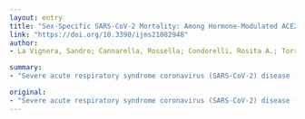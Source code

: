 ```yaml
---
layout: entry
title: "Sex-Specific SARS-CoV-2 Mortality: Among Hormone-Modulated ACE2 Expression, Risk of Venous Thromboembolism and Hypovitaminosis D"
link: "https://doi.org/10.3390/ijms21082948"
author:
- La Vignera, Sandro; Cannarella, Rossella; Condorelli, Rosita A.; Torre, Francesco; Aversa, Antonio; Calogero, Aldo E.

summary:
- "Severe acute respiratory syndrome coronavirus (SARS-CoV-2) disease (COVID-19) appears to have a higher mortality rate in presence of comorbidities and in men. Angiotensin converting enzyme 2 (ACE2) is activated and down-regulated by the spike protein of the virus. 17ss-estradiol increases the expression and activity of ACE2 in both adipose tissue and kidneys."

original:
- "Severe acute respiratory syndrome coronavirus (SARS-CoV-2) disease (COVID-19) appears to have a higher mortality rate in presence of comorbidities and in men. The latter suggests the presence of a possible sex-dependent susceptibility. An enzymatic system involved in this different predisposition could be represented by angiotensin converting enzyme 2 (ACE2). ACE2 is activated and down-regulated by the spike protein of the virus and allows the penetration of SARS-CoV-2 into epithelial cells and myocardium. Data on the experimental animal have shown that 17ss-estradiol increases the expression and activity of ACE2 in both adipose tissue and kidney. Spontaneously hypertensive male mice have a higher myocardial ACE2 expression than females and its levels decrease after orchiectomy. In addition to this first aspect, the recent evidence of an increased frequency of venous thromboembolism in patients with COVID-19 (a clinical element associated with a worse prognosis) calls the attention on the safety of treatment with testosterone, in particular in hypogonadal men with greater genetic predisposition. Evidence that sex hormones are able to modulate the expression of ACE2 could help in interpreting epidemiological results and in designing more appropriate intervention strategies. Moreover, the vitamin D deficiency in elderly men may be worthy of further study regarding the epidemiological aspects of this different susceptibility and lethality between sexes."
---
```


